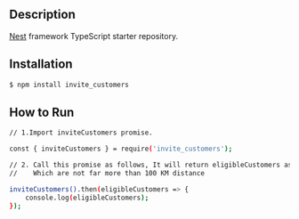 
## Description

[Nest](https://github.com/nestjs/nest) framework TypeScript starter repository.

## Installation

```bash
$ npm install invite_customers
```

## How to Run

```bash
// 1.Import inviteCustomers promise.

const { inviteCustomers } = require('invite_customers');

// 2. Call this promise as follows, It will return eligibleCustomers as an array
//    Which are not far more than 100 KM distance 

inviteCustomers().then(eligibleCustomers => {
    console.log(eligibleCustomers);
});
```

